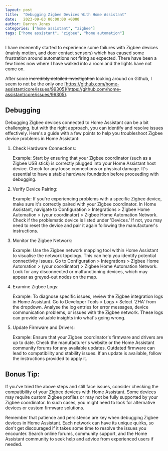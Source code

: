 ```yaml
---
layout: post
title:  "Debugging Zigbee Devices With Home Assistant"
date:   2023-09-03 00:00:00 +0000
author: Darren Jones
categories: ["home assistant", "zigbee"]
tags: ["home assistant", "zigbee", "home automation"]
---
```


I have recenently started to experience some failures with Zigbee devices (mainly motion, and door contact sensors) which has caused some frustration around automations not firing as expected. There have been a few times now where I have walked into a room and the lights have not come on.

After some ~~incredibly detailed investigation~~ looking around on Github, I seem to not be the only one [https://github.com/home-assistant/core/issues/99305](https://github.com/home-assistant/core/issues/99305).

## Debugging

Debugging Zigbee devices connected to Home Assistant can be a bit challenging, but with the right approach, you can identify and resolve issues effectively. Here's a guide with a few points to help you troubleshoot Zigbee device problems in Home Assistant:

1. Check Hardware Connections:

    Example: Start by ensuring that your Zigbee coordinator (such as a Zigbee USB stick) is correctly plugged into your Home Assistant host device. Check for any loose connections or physical damage. It's essential to have a stable hardware foundation before proceeding with debugging.

2. Verify Device Pairing:

    Example: If you're experiencing problems with a specific Zigbee device, make sure it's correctly paired with your Zigbee coordinator. In Home Assistant, navigate to Configuration > Integrations > Zigbee Home Automation > (your coordinator) > Zigbee Home Automation Network. Check if the problematic device is listed under 'Devices.' If not, you may need to reset the device and pair it again following the manufacturer's instructions.

3. Monitor the Zigbee Network:

    Example: Use the Zigbee network mapping tool within Home Assistant to visualise the network topology. This can help you identify potential connectivity issues. Go to Configuration > Integrations > Zigbee Home Automation > (your coordinator) > Zigbee Home Automation Network. Look for any disconnected or malfunctioning devices, which may appear as greyed-out nodes on the map.

4. Examine Zigbee Logs:

    Example: To diagnose specific issues, review the Zigbee integration logs in Home Assistant. Go to Developer Tools > Logs > Select 'ZHA' from the dropdown. Analyse the log entries for error messages, device communication problems, or issues with the Zigbee network. These logs can provide valuable insights into what's going wrong.

5. Update Firmware and Drivers:

    Example: Ensure that your Zigbee coordinator's firmware and drivers are up to date. Check the manufacturer's website or the Home Assistant community forums for any available updates. Outdated firmware can lead to compatibility and stability issues. If an update is available, follow the instructions provided to apply it.

## Bonus Tip:

If you've tried the above steps and still face issues, consider checking the compatibility of your Zigbee devices with Home Assistant. Some devices may require custom Zigbee profiles or may not be fully supported by your Zigbee coordinator. In such cases, you might need to look for alternative devices or custom firmware solutions.

Remember that patience and persistence are key when debugging Zigbee devices in Home Assistant. Each network can have its unique quirks, so don't get discouraged if it takes some time to resolve the issues you encounter. Search online forums, community support, and the Home Assistant community to seek help and advice from experienced users if needed.